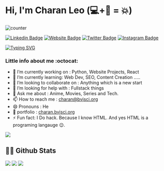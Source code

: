 # Hi, I'm Charan Leo (💻+🍺 = 💥)

![counter](https://enn1pyav5hvt0a.m.pipedream.net)



[![Linkedin Badge](https://img.shields.io/badge/-LinkedIn-0e76a8?style=flat-square&logo=Linkedin&logoColor=white)](https://linkedin.com/in/cleo25)
[![Website Badge](https://img.shields.io/badge/Website-3b5998?style=flat-square&logo=google-chrome&logoColor=white)](https://charan.bvjsci.org/)
[![Twitter Badge](https://img.shields.io/badge/-Twitter-00acee?style=flat-square&logo=Twitter&logoColor=white)](https://twitter.com/charanleo25)
[![Instagram Badge](https://img.shields.io/badge/-Instagram-e4405f?style=flat-square&logo=Instagram&logoColor=white)](https://instagram.com/c.leo25/)
<!-- [![Medium Badge](https://img.shields.io/badge/Medium-12100E?style=flat-square&logo=Medium&logoColor=white)](https://medium.com/@me)  -->

[![Typing SVG](https://readme-typing-svg.herokuapp.com?font=comfortaa&color=%23F77B93&size=25&height=40&lines=Nice+to+e-meet+you!;I'm+a+Software+Engineer;Tech+and+Travel+Anime;and+a+homemade+chef%3F)](https://git.io/typing-svg)

### Little info about me :octocat:

- 🔭 I’m currently working on : Python, Website Projects, React
- 🌱 I’m currently learning: Web Dev, SEO, Content Creation .....
- 👯 I’m looking to collaborate on : Anything which is a new start
- 🤔 I’m looking for help with : Fullstack things
- 💬 Ask me about : Anime, Movies, Series and Tech.
- 📫 How to reach me : charan@bvjsci.org
- 😄 Pronouns : He
- 💬 portfolio : [charan.bvjsci.org](https://charan.bvjsci.org/)
- ⚡ Fun fact: I Do hack. Because I know HTML. And yes HTML is a programing langauge 😉.

<!-- <a href="https://app.daily.dev/cleo25"><img src="https://api.daily.dev/devcards/c7087bcbdf7844d28d3e74e2da673295.png?r=zda" width="200" align="right" alt="Charan Leo's Dev Card"/></a> -->

<p align="left">
  <img src="https://quotes-github-readme.vercel.app/api?type=horizontal&theme=light)](https://github.com/piyushsuthar/github-readme-quotes" />
</p>
 


## 👨‍💻 Github Stats

<img align="center" src="https://github-readme-stats.vercel.app/api?username=charanleo25&show_icons=true&theme=dracula" />

<img align="center" src="https://github-readme-stats.vercel.app/api/top-langs/?username=charanleo25&layout=compact" />


<img align="center" src="https://camo.githubusercontent.com/c1ae10a8787aa4a8e7d434ff7ecb5d47695e1c7c7fee85253fb6b54f260eef95/68747470733a2f2f63617073756c652d72656e6465722e76657263656c2e6170702f6170693f747970653d776176696e6726636f6c6f723d6772616469656e74266865696768743d3131302673656374696f6e3d666f6f74657226616e696d6174696f6e3d7477696e6b6c696e67" />
